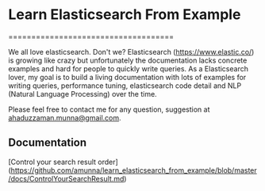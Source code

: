 # Learn Elasticsearch From Example
====================================

We all love elasticsearch. Don't we? Elasticsearch (https://www.elastic.co/) is growing like crazy but unfortunately the documentation lacks concrete examples and hard for people to quickly write queries.
As a Elasticsearch lover, my goal is to build a living documentation with lots of examples for writing queries, performance tuning, elasticsearch code detail and NLP (Natural Language Processing) over the time.

Please feel free to contact me for any question, suggestion at ahaduzzaman.munna@gmail.com.

Documentation
--------------
[Control your search result order] (https://github.com/amunna/learn_elasticsearch_from_example/blob/master/docs/ControlYourSearchResult.md)


